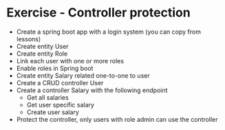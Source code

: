# Exercise - Controller protection
* Create a spring boot app with a login system (you can copy from lessons)
* Create entity User
* Create entity Role
* Link each user with one or more roles
* Enable roles in Spring boot 
* Create entity Salary related one-to-one to user
* Create a CRUD controller User
* Create a controller Salary with the following endpoint
	* Get all salaries
	* Get user specific salary
	* Create user salary
* Protect the controller, only users with role admin can use the controller

